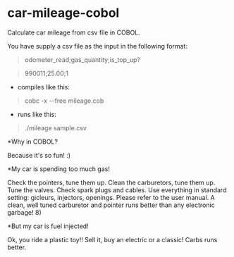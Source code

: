 # car-mileage-cobol
Calculate car mileage from csv file in COBOL.

You have supply a csv file as the input in the following format:

> odometer_read;gas_quantity;is_top_up?

> 990011;25.00;1

- compiles like this:

> cobc -x --free mileage.cob

- runs like this:

> ./mileage sample.csv

*Why in COBOL?

Because it's so fun! :)

*My car is spending too much gas!

Check the pointers, tune them up. Clean the carburetors, tune them up. Tune the valves. Check spark plugs and cables. Use everything in standard setting: gicleurs, injectors, openings. Please refer to the user manual. A clean, well tuned carburetor and pointer runs better than any electronic garbage! 8)

*But my car is fuel injected!

Ok, you ride a plastic toy!! Sell it, buy an electric or a classic! Carbs runs better.
